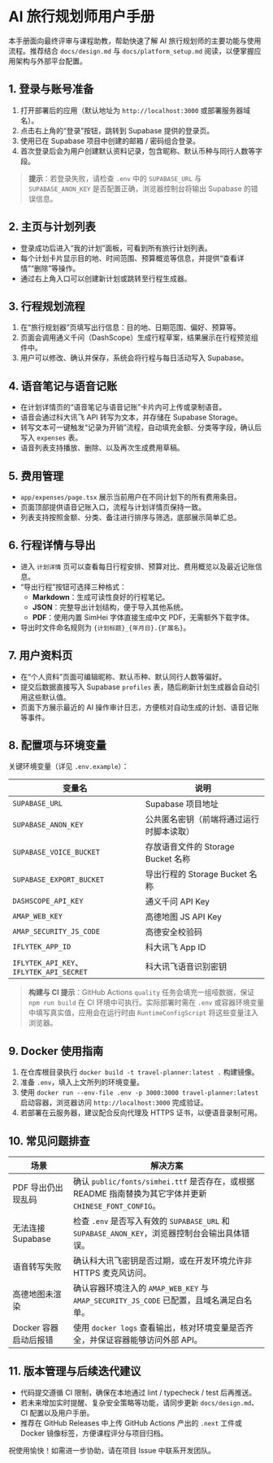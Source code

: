 # AI 旅行规划师用户手册

本手册面向最终评审与课程助教，帮助快速了解 AI 旅行规划师的主要功能与使用流程。推荐结合 `docs/design.md` 与 `docs/platform_setup.md` 阅读，以便掌握应用架构与外部平台配置。

## 1. 登录与账号准备

1. 打开部署后的应用（默认地址为 `http://localhost:3000` 或部署服务器域名）。
2. 点击右上角的“登录”按钮，跳转到 Supabase 提供的登录页。
3. 使用已在 Supabase 项目中创建的邮箱 / 密码组合登录。
4. 首次登录后会为用户创建默认资料记录，包含昵称、默认币种与同行人数等字段。

> **提示**：若登录失败，请检查 `.env` 中的 `SUPABASE_URL` 与 `SUPABASE_ANON_KEY` 是否配置正确，浏览器控制台将输出 Supabase 的错误信息。

## 2. 主页与计划列表

- 登录成功后进入“我的计划”面板，可看到所有旅行计划列表。
- 每个计划卡片显示目的地、时间范围、预算概览等信息，并提供“查看详情”“删除”等操作。
- 通过右上角入口可以创建新计划或跳转至行程生成器。

## 3. 行程规划流程

1. 在“旅行规划器”页填写出行信息：目的地、日期范围、偏好、预算等。
2. 页面会调用通义千问（DashScope）生成行程草案，结果展示在行程预览组件中。
3. 用户可以修改、确认并保存，系统会将行程与每日活动写入 Supabase。

## 4. 语音笔记与语音记账

- 在计划详情页的“语音笔记与语音记账”卡片内可上传或录制语音。
- 语音会通过科大讯飞 API 转写为文本，并存储在 Supabase Storage。
- 转写文本可一键触发“记录为开销”流程，自动填充金额、分类等字段，确认后写入 `expenses` 表。
- 语音列表支持播放、删除、以及再次生成费用草稿。

## 5. 费用管理

- `app/expenses/page.tsx` 展示当前用户在不同计划下的所有费用条目。
- 页面顶部提供语音记账入口，流程与计划详情页保持一致。
- 列表支持按照金额、分类、备注进行排序与筛选，底部展示简单汇总。

## 6. 行程详情与导出

- 进入 `计划详情` 页可以查看每日行程安排、预算对比、费用概览以及最近记账信息。
- “导出行程”按钮可选择三种格式：
  - **Markdown**：生成可读性良好的行程笔记。
  - **JSON**：完整导出计划结构，便于导入其他系统。
  - **PDF**：使用内置 SimHei 字体直接生成中文 PDF，无需额外下载字体。
- 导出时文件命名规则为 `{计划标题}_{年月日}.{扩展名}`。

## 7. 用户资料页

- 在“个人资料”页面可编辑昵称、默认币种、默认同行人数等偏好。
- 提交后数据直接写入 Supabase `profiles` 表，随后刷新计划生成器会自动引用这些默认值。
- 页面下方展示最近的 AI 操作审计日志，方便核对自动生成的计划、语音记账等事件。

## 8. 配置项与环境变量

关键环境变量（详见 `.env.example`）：

| 变量名 | 说明 |
| --- | --- |
| `SUPABASE_URL` | Supabase 项目地址 |
| `SUPABASE_ANON_KEY` | 公共匿名密钥（前端将通过运行时脚本读取） |
| `SUPABASE_VOICE_BUCKET` | 存放语音文件的 Storage Bucket 名称 |
| `SUPABASE_EXPORT_BUCKET` | 导出行程的 Storage Bucket 名称 |
| `DASHSCOPE_API_KEY` | 通义千问 API Key |
| `AMAP_WEB_KEY` | 高德地图 JS API Key |
| `AMAP_SECURITY_JS_CODE` | 高德安全校验码 |
| `IFLYTEK_APP_ID` | 科大讯飞 App ID |
| `IFLYTEK_API_KEY`、`IFLYTEK_API_SECRET` | 科大讯飞语音识别密钥 |

> **构建与 CI 提示**：GitHub Actions `quality` 任务会填充一组哑数据，保证 `npm run build` 在 CI 环境中可执行。实际部署时需在 `.env` 或容器环境变量中填写真实值，应用会在运行时由 `RuntimeConfigScript` 将这些变量注入浏览器。

## 9. Docker 使用指南

1. 在仓库根目录执行 `docker build -t travel-planner:latest .` 构建镜像。
2. 准备 `.env`，填入上文所列的环境变量。
3. 使用 `docker run --env-file .env -p 3000:3000 travel-planner:latest` 启动容器，浏览器访问 `http://localhost:3000` 完成验证。
4. 若部署在云服务器，建议配合反向代理及 HTTPS 证书，以便语音录制可用。

## 10. 常见问题排查

| 场景 | 解决方案 |
| --- | --- |
| PDF 导出仍出现乱码 | 确认 `public/fonts/simhei.ttf` 是否存在，或根据 README 指南替换为其它字体并更新 `CHINESE_FONT_CONFIG`。 |
| 无法连接 Supabase | 检查 `.env` 是否写入有效的 `SUPABASE_URL` 和 `SUPABASE_ANON_KEY`，浏览器控制台会输出具体错误。 |
| 语音转写失败 | 确认科大讯飞密钥是否过期，或在开发环境允许非 HTTPS 麦克风访问。 |
| 高德地图未渲染 | 确认容器环境注入的 `AMAP_WEB_KEY` 与 `AMAP_SECURITY_JS_CODE` 已配置，且域名满足白名单。 |
| Docker 容器启动后报错 | 使用 `docker logs` 查看输出，核对环境变量是否齐全，并保证容器能够访问外部 API。 |

## 11. 版本管理与后续迭代建议

- 代码提交遵循 CI 限制，确保在本地通过 lint / typecheck / test 后再推送。
- 若未来增加实时提醒、复杂安全策略等功能，请同步更新 `docs/design.md`、CI 配置以及用户手册。
- 推荐在 GitHub Releases 中上传 GitHub Actions 产出的 `.next` 工件或 Docker 镜像标签，方便课程评分与项目归档。

祝使用愉快！如需进一步协助，请在项目 Issue 中联系开发团队。
